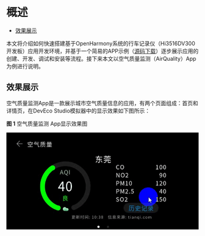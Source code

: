 # 概述<a name="ZH-CN_TOPIC_0000001055367650"></a>

-   [效果展示](#section3997224182313)

本文将介绍如何快速搭建基于OpenHarmony系统的行车记录仪（Hi3516DV300开发板）应用开发环境，并基于一个简易的APP示例（[源码下载](https://openharmony.gitee.com/openharmony/ace_lite_jsfwk/tree/master/examples/airquality/)）逐步展示应用的创建、开发、调试和安装等流程。接下来本文以空气质量监测（AirQuality）App为例进行说明。

## 效果展示<a name="section3997224182313"></a>

空气质量监测App是一款展示城市空气质量信息的应用，有两个页面组成：首页和详情页，在DevEco Studio模拟器中的显示效果如下图所示：

**图 1**  空气质量监测 App显示效果图<a name="fig18250512195914"></a>  


![](figures/Video_2020-07-25_173141.gif)

